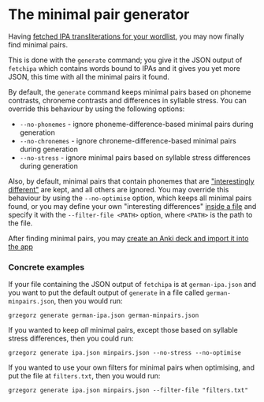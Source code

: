 # The minimal pair generator

Having [fetched IPA transliterations for your wordlist](./ipa-fetch.md), you may
now finally find minimal pairs.

This is done with the `generate` command; you give it the JSON output of
`fetchipa` which contains words bound to IPAs and it gives you yet more JSON,
this time with all the minimal pairs it found.

By default, the `generate` command keeps minimal pairs based on phoneme
contrasts, chroneme contrasts and differences in syllable stress. You can
override this behaviour by using the following options:

- `--no-phonemes` - ignore phoneme-difference-based minimal pairs during generation
- `--no-chronemes` - ignore chroneme-difference-based minimal pairs during generation
- `--no-stress` - ignore minimal pairs based on syllable stress differences
    during generation

Also, by default, minimal pairs that contain phonemes that are ["interestingly
different"](./interesting-differences.md) are kept, and all others are ignored.
You may override this behaviour by using the `--no-optimise` option, which keeps
all minimal pairs found, or you may define your own "interesting differences"
[inside a file](./interesting-differences.md) and specify it with the
`--filter-file <PATH>` option, where `<PATH>` is the path to the file.

After finding minimal pairs, you may [create an Anki deck and import it into the
app](./anki-integration.md)

### Concrete examples

If your file containing the JSON output of `fetchipa` is at `german-ipa.json`
and you want to put the default output of `generate` in a file called
`german-minpairs.json`, then you would run:

```
grzegorz generate german-ipa.json german-minpairs.json
```

If you wanted to keep *all* minimal pairs, except those based on syllable stress
differences, then you could run:

```
grzegorz generate ipa.json minpairs.json --no-stress --no-optimise
```

If you wanted to use your own filters for minimal pairs when optimising, and put
the file at `filters.txt`, then you would run:

```
grzegorz generate ipa.json minpairs.json --filter-file "filters.txt"
```
